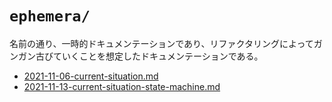 # `ephemera/`
名前の通り、一時的ドキュメンテーションであり、リファクタリングによってガンガン古びていくことを想定したドキュメンテーションである。
* [2021-11-06-current-situation.md](https://github.com/jurliyuuri/cerke_online_alpha/blob/master/ephemera/2021-11-06-current-situation.md)
* [2021-11-13-current-situation-state-machine.md](https://github.com/jurliyuuri/cerke_online_alpha/blob/master/ephemera/2021-11-13-current-situation-state-machine.md)
